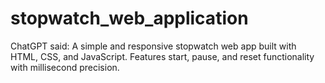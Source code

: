 # stopwatch_web_application
ChatGPT said:  A simple and responsive stopwatch web app built with HTML, CSS, and JavaScript. Features start, pause, and reset functionality with millisecond precision.
